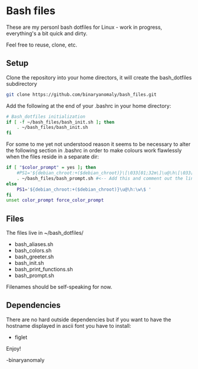 # Bash files

These are my personl bash dotfiles for Linux - work in progress, everything's a bit quick and dirty.

Feel free to reuse, clone, etc.


## Setup

Clone the repository into your home directors, it will create the bash_dotfiles subdirectory

```bash
git clone https://github.com/binaryanomaly/bash_files.git
```

Add the following at the end of your .bashrc in your home directory:

```bash
# Bash_dotfiles initialization
if [ -f ~/bash_files/bash_init.sh ]; then
    . ~/bash_files/bash_init.sh
fi
```

For some to me yet not understood reason it seems to be necessary to alter the following section in .bashrc in order to make colours work flawlessly when the files reside in a separate dir:

```bash
if [ "$color_prompt" = yes ]; then
    #PS1='${debian_chroot:+($debian_chroot)}\[\033[01;32m\]\u@\h\[\033[00m\]:\[\033[01;34m\]\w\[\033[00m\]\$ '
    . ~/bash_files/bash_prompt.sh #<-- Add this and comment out the line before with the prompt
else
    PS1='${debian_chroot:+($debian_chroot)}\u@\h:\w\$ '
fi
unset color_prompt force_color_prompt

```



## Files

The files live in ~/bash_dotfiles/

 - bash_aliases.sh
 - bash_colors.sh
 - bash_greeter.sh
 - bash_init.sh
 - bash_print_functions.sh
 - bash_prompt.sh
 
Filenames should be self-speaking for now.




## Dependencies

There are no hard outside dependencies but if you want to have the hostname displayed in ascii font you have to install:

- figlet




Enjoy!

-binaryanomaly